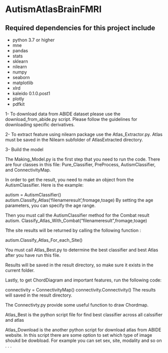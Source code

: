 # AutismAtlasBrainFMRI

## Required dependencies for this project include
- python 3.7 or higher
- mne
- pandas
- stats
- sklearn
- nilearn
- numpy
- seaborn
- matplotlib
- xlrd
- kaleido 0.1.0.post1
- plotly
- pdfkit


1- To download data from ABIDE dataset please use the download_from_abide.py script. Please follow the guidelines for downloading specific derivatives.

2- To extract feature using nilearn package use the Atlas_Extractor.py. Atlas must be saved in the  Nilearn subfolder of AtlasExtracted directory.

3- Build the model  
  

The Making_Model.py is the first step that you need to run the code. 
There are four classes in this file: Pure_Classifier, PreProcess, AutismClassifier, and ConnectivityMap.

In order to get the result, you need to make an object from the AutismClassifier. Here is the example:

autism = AutismClassifier()
autism.Classify_Atlas(‘filenameresult’,fromage,toage)
By setting the age parameters, you can specify the age range.

Then you must call the AutismClassifier method for the Combat result
autism. Classify_Atlas_With_Combat(“filenameresult”,fromage,toage)

Tthe site results will be returned by calling the following function :

autism.Classify_Atlas_For_each_Site()

You must call Atlas_Best.py to determine the best classifier and best Atlas after you have run this file. 

Results will be saved in the result directory, so make sure it exists in the current folder.

Lastly, to get ChordDiagram and important features, run the following code:

connectivity = ConnectivityMap()
connectivity.Connectivity()
The results will saved in the result directory. 

The Connectivty.py provide some useful function to draw Chordmap.

Atlas_Best is the python script file for find best classifier across all calssifier and atlas 

Atlas_Download is the another python script for download atlas from ABIDE website. In this script there are some option to set which type of image shoukd be dowbload. For example you can set sex, site, modality and so on . . .









